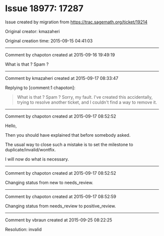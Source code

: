 # Issue 18977: 17287

Issue created by migration from https://trac.sagemath.org/ticket/19214

Original creator: kmazaheri

Original creation time: 2015-09-15 04:41:03




---

Comment by chapoton created at 2015-09-16 19:49:19

What is that ? Spam ?


---

Comment by kmazaheri created at 2015-09-17 08:33:47

Replying to [comment:1 chapoton]:
> What is that ? Spam ?
Sorry, my fault.
I've created this accidentally, trying to resolve another ticket, and I couldn't find a way to remove it.


---

Comment by chapoton created at 2015-09-17 08:52:52

Hello,

Then you should have explained that before somebody asked.

The usual way to close such a mistake is to set the milestone to duplicate/invalid/wontfix.

I will now do what is necessary.


---

Comment by chapoton created at 2015-09-17 08:52:52

Changing status from new to needs_review.


---

Comment by chapoton created at 2015-09-17 08:52:59

Changing status from needs_review to positive_review.


---

Comment by vbraun created at 2015-09-25 08:22:25

Resolution: invalid
